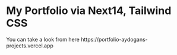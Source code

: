 <h1>My Portfolio via Next14, Tailwind CSS</h1>
<p>You can take a look from here https://portfolio-aydogans-projects.vercel.app</p>

